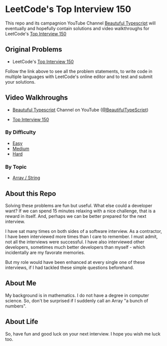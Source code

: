 # LeetCode's Top Interview 150

This repo and its campagnion YouTube Channel [Beautuful Typescript](https://www.youtube.com/@BeautifulTypeScript) will eventually and hopefully contain solutions and video walkthroughs for LeetCode's [Top Interview 150](https://leetcode.com/studyplan/top-interview-150/)

## Original Problems

* LeetCode's [Top Interview 150](https://leetcode.com/studyplan/top-interview-150/)

Follow the link above to see all the problem statements, to write code in multiple languages with LeetCode's online editor and to test and submit your solutions.

## Video Walkhroughs

* [Beautuful Typescript](https://www.youtube.com/@BeautifulTypeScript) Channel on YouTube ([@BeautifulTypeScript](https://www.youtube.com/@BeautifulTypeScript))

* [Top Interview 150](https://www.youtube.com/playlist?list=PLCWGDINDG2LmpBRlVATn0g-rXvScRS4Gd)

### By Difficulty
* [Easy](https://www.youtube.com/playlist?list=PLCWGDINDG2LnYUNz1RhEMSRXEAlzKgIzR)
* [Medium](https://www.youtube.com/playlist?list=PLCWGDINDG2LkkmDfpB90wR5Op9-XkbHcN)
* [Hard](https://www.youtube.com/playlist?list=PLCWGDINDG2LkFxZxowVYlOrcMIyCa69Qe)

### By Topic
* [Array / String](https://www.youtube.com/playlist?list=PLCWGDINDG2LkYHWxLcUnKfLskpgSqcCdY)

## About this Repo

Solving these problems are fun but useful. What else could a developer want? If we can spend 15 minutes relaxing with a nice challenge, that is a reward in itself. And, perhaps we can be better prepared for the next interview.

I have sat many times on both sides of a software interview. As a contractor, I have been interviewed more times than I care to remember. I must admit, not all the interviews were successful. I have also interviewed other developers, sometimes much better developers than myself - which incidentally are my favorate memories.

But my role would have been enhanced at every single one of these interviews, if I had tackled these simple questions beforehand.

## About Me

My background is in mathematics. I do not have a degree in computer science. So, don't be surprised if I suddenly call an Array "a bunch of numbers".

## About Life

So, have fun and good luck on your next interview. I hope you wish me luck too.
